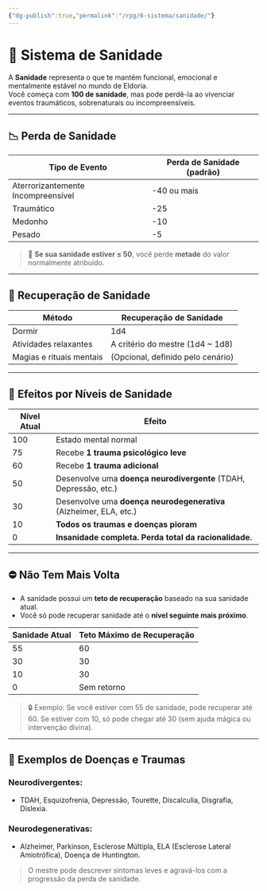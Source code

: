 ```yaml
---
{"dg-publish":true,"permalink":"/rpg/6-sistema/sanidade/"}
---
```


# 🧠 Sistema de Sanidade

A **Sanidade** representa o que te mantém funcional, emocional e mentalmente estável no mundo de Eldoria.  
Você começa com **100 de sanidade**, mas pode perdê-la ao vivenciar eventos traumáticos, sobrenaturais ou incompreensíveis.

---

## 📉 Perda de Sanidade

| Tipo de Evento                          | Perda de Sanidade (padrão) |
|-----------------------------------------|-----------------------------|
| Aterrorizantemente Incompreensível     | -40 ou mais                 |
| Traumático                              | -25                         |
| Medonho                                 | -10                         |
| Pesado                                  | -5                          |

> 🔻 **Se sua sanidade estiver ≤ 50**, você perde **metade** do valor normalmente atribuído.

---

## 🛌 Recuperação de Sanidade

| Método                          | Recuperação de Sanidade       |
|--------------------------------|-------------------------------|
| Dormir                         | 1d4                           |
| Atividades relaxantes          | A critério do mestre (1d4 ~ 1d8) |
| Magias e rituais mentais       | (Opcional, definido pelo cenário) |

---

## 🧩 Efeitos por Níveis de Sanidade

| Nível Atual | Efeito                                                                 |
|-------------|------------------------------------------------------------------------|
| 100         | Estado mental normal                                                   |
| 75          | Recebe **1 trauma psicológico leve**                                   |
| 60          | Recebe **1 trauma adicional**                                          |
| 50          | Desenvolve uma **doença neurodivergente** (TDAH, Depressão, etc.)      |
| 30          | Desenvolve uma **doença neurodegenerativa** (Alzheimer, ELA, etc.)     |
| 10          | **Todos os traumas e doenças pioram**                                  |
| 0           | **Insanidade completa. Perda total da racionalidade.**                 |

---

## ⛔ Não Tem Mais Volta

- A sanidade possui um **teto de recuperação** baseado na sua sanidade atual.
- Você só pode recuperar sanidade até o **nível seguinte mais próximo**.
  
| Sanidade Atual | Teto Máximo de Recuperação |
|----------------|-----------------------------|
| 55             | 60                          |
| 30             | 30                          |
| 10             | 30                          |
| 0              | Sem retorno                 |

> 🔒 Exemplo: Se você estiver com 55 de sanidade, pode recuperar até 60. Se estiver com 10, só pode chegar até 30 (sem ajuda mágica ou intervenção divina).

---

## 🧠 Exemplos de Doenças e Traumas

### Neurodivergentes:
- TDAH, Esquizofrenia, Depressão, Tourette, Discalculia, Disgrafia, Dislexia.

### Neurodegenerativas:
- Alzheimer, Parkinson, Esclerose Múltipla, ELA (Esclerose Lateral Amiotrófica), Doença de Huntington.

> O mestre pode descrever sintomas leves e agravá-los com a progressão da perda de sanidade.
